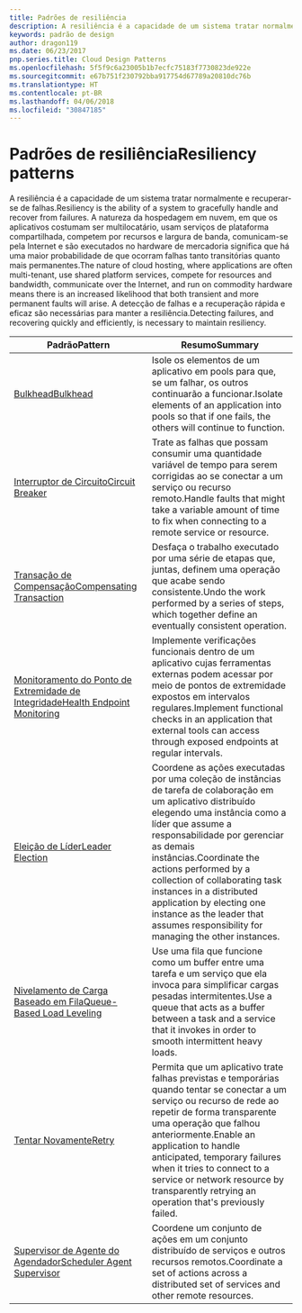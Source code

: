 ```yaml
---
title: Padrões de resiliência
description: A resiliência é a capacidade de um sistema tratar normalmente e recuperar-se de falhas. A natureza da hospedagem em nuvem, em que os aplicativos costumam ser multilocatário, usam serviços de plataforma compartilhada, competem por recursos e largura de banda, comunicam-se pela Internet e são executados no hardware de mercadoria significa que há uma maior probabilidade de que ocorram falhas tanto transitórias quanto mais permanentes. A detecção de falhas e a recuperação rápida e eficaz são necessárias para manter a resiliência.
keywords: padrão de design
author: dragon119
ms.date: 06/23/2017
pnp.series.title: Cloud Design Patterns
ms.openlocfilehash: 5f5f9c6a23005b1b7ecfc75183f7730823de922e
ms.sourcegitcommit: e67b751f230792bba917754d67789a20810dc76b
ms.translationtype: HT
ms.contentlocale: pt-BR
ms.lasthandoff: 04/06/2018
ms.locfileid: "30847185"
---
```

# <a name="resiliency-patterns"></a><span data-ttu-id="f454b-106">Padrões de resiliência</span><span class="sxs-lookup"><span data-stu-id="f454b-106">Resiliency patterns</span></span>

<span data-ttu-id="f454b-107">A resiliência é a capacidade de um sistema tratar normalmente e recuperar-se de falhas.</span><span class="sxs-lookup"><span data-stu-id="f454b-107">Resiliency is the ability of a system to gracefully handle and recover from failures.</span></span> <span data-ttu-id="f454b-108">A natureza da hospedagem em nuvem, em que os aplicativos costumam ser multilocatário, usam serviços de plataforma compartilhada, competem por recursos e largura de banda, comunicam-se pela Internet e são executados no hardware de mercadoria significa que há uma maior probabilidade de que ocorram falhas tanto transitórias quanto mais permanentes.</span><span class="sxs-lookup"><span data-stu-id="f454b-108">The nature of cloud hosting, where applications are often multi-tenant, use shared platform services, compete for resources and bandwidth, communicate over the Internet, and run on commodity hardware means there is an increased likelihood that both transient and more permanent faults will arise.</span></span> <span data-ttu-id="f454b-109">A detecção de falhas e a recuperação rápida e eficaz são necessárias para manter a resiliência.</span><span class="sxs-lookup"><span data-stu-id="f454b-109">Detecting failures, and recovering quickly and efficiently, is necessary to maintain resiliency.</span></span>


|                            <span data-ttu-id="f454b-110">Padrão</span><span class="sxs-lookup"><span data-stu-id="f454b-110">Pattern</span></span>                             |                                                                                                      <span data-ttu-id="f454b-111">Resumo</span><span class="sxs-lookup"><span data-stu-id="f454b-111">Summary</span></span>                                                                                                       |
|----------------------------------------------------------------|--------------------------------------------------------------------------------------------------------------------------------------------------------------------------------------------------------------------|
|                   [<span data-ttu-id="f454b-112">Bulkhead</span><span class="sxs-lookup"><span data-stu-id="f454b-112">Bulkhead</span></span>](../bulkhead.md)                   |                                                     <span data-ttu-id="f454b-113">Isole os elementos de um aplicativo em pools para que, se um falhar, os outros continuarão a funcionar.</span><span class="sxs-lookup"><span data-stu-id="f454b-113">Isolate elements of an application into pools so that if one fails, the others will continue to function.</span></span>                                                      |
|            [<span data-ttu-id="f454b-114">Interruptor de Circuito</span><span class="sxs-lookup"><span data-stu-id="f454b-114">Circuit Breaker</span></span>](../circuit-breaker.md)            |                                                  <span data-ttu-id="f454b-115">Trate as falhas que possam consumir uma quantidade variável de tempo para serem corrigidas ao se conectar a um serviço ou recurso remoto.</span><span class="sxs-lookup"><span data-stu-id="f454b-115">Handle faults that might take a variable amount of time to fix when connecting to a remote service or resource.</span></span>                                                   |
|   [<span data-ttu-id="f454b-116">Transação de Compensação</span><span class="sxs-lookup"><span data-stu-id="f454b-116">Compensating Transaction</span></span>](../compensating-transaction.md)   |                                                      <span data-ttu-id="f454b-117">Desfaça o trabalho executado por uma série de etapas que, juntas, definem uma operação que acabe sendo consistente.</span><span class="sxs-lookup"><span data-stu-id="f454b-117">Undo the work performed by a series of steps, which together define an eventually consistent operation.</span></span>                                                       |
| [<span data-ttu-id="f454b-118">Monitoramento do Ponto de Extremidade de Integridade</span><span class="sxs-lookup"><span data-stu-id="f454b-118">Health Endpoint Monitoring</span></span>](../health-endpoint-monitoring.md) |                                            <span data-ttu-id="f454b-119">Implemente verificações funcionais dentro de um aplicativo cujas ferramentas externas podem acessar por meio de pontos de extremidade expostos em intervalos regulares.</span><span class="sxs-lookup"><span data-stu-id="f454b-119">Implement functional checks in an application that external tools can access through exposed endpoints at regular intervals.</span></span>                                            |
|            [<span data-ttu-id="f454b-120">Eleição de Líder</span><span class="sxs-lookup"><span data-stu-id="f454b-120">Leader Election</span></span>](../leader-election.md)            | <span data-ttu-id="f454b-121">Coordene as ações executadas por uma coleção de instâncias de tarefa de colaboração em um aplicativo distribuído elegendo uma instância como a líder que assume a responsabilidade por gerenciar as demais instâncias.</span><span class="sxs-lookup"><span data-stu-id="f454b-121">Coordinate the actions performed by a collection of collaborating task instances in a distributed application by electing one instance as the leader that assumes responsibility for managing the other instances.</span></span> |
|  [<span data-ttu-id="f454b-122">Nivelamento de Carga Baseado em Fila</span><span class="sxs-lookup"><span data-stu-id="f454b-122">Queue-Based Load Leveling</span></span>](../queue-based-load-leveling.md)  |                                            <span data-ttu-id="f454b-123">Use uma fila que funcione como um buffer entre uma tarefa e um serviço que ela invoca para simplificar cargas pesadas intermitentes.</span><span class="sxs-lookup"><span data-stu-id="f454b-123">Use a queue that acts as a buffer between a task and a service that it invokes in order to smooth intermittent heavy loads.</span></span>                                             |
|                      [<span data-ttu-id="f454b-124">Tentar Novamente</span><span class="sxs-lookup"><span data-stu-id="f454b-124">Retry</span></span>](../retry.md)                      |             <span data-ttu-id="f454b-125">Permita que um aplicativo trate falhas previstas e temporárias quando tentar se conectar a um serviço ou recurso de rede ao repetir de forma transparente uma operação que falhou anteriormente.</span><span class="sxs-lookup"><span data-stu-id="f454b-125">Enable an application to handle anticipated, temporary failures when it tries to connect to a service or network resource by transparently retrying an operation that's previously failed.</span></span>             |
| [<span data-ttu-id="f454b-126">Supervisor de Agente do Agendador</span><span class="sxs-lookup"><span data-stu-id="f454b-126">Scheduler Agent Supervisor</span></span>](../scheduler-agent-supervisor.md) |                                                            <span data-ttu-id="f454b-127">Coordene um conjunto de ações em um conjunto distribuído de serviços e outros recursos remotos.</span><span class="sxs-lookup"><span data-stu-id="f454b-127">Coordinate a set of actions across a distributed set of services and other remote resources.</span></span>                                                            |

